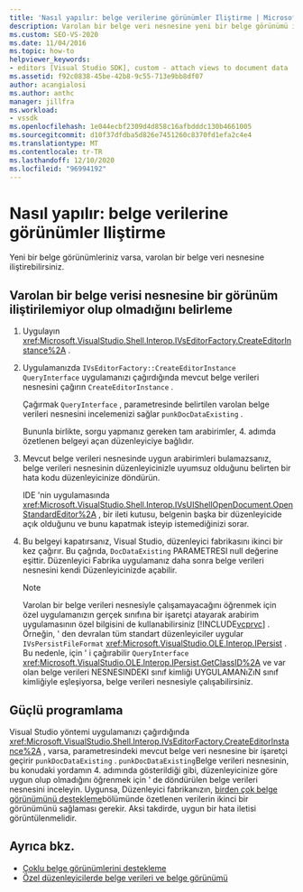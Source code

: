 ```yaml
---
title: 'Nasıl yapılır: belge verilerine görünümler Iliştirme | Microsoft Docs'
description: Varolan bir belge veri nesnesine yeni bir belge görünümü iliştirebilirsiniz. Görünümü iliştireip eklenemediğini öğrenmek için bu yordamı kullanın.
ms.custom: SEO-VS-2020
ms.date: 11/04/2016
ms.topic: how-to
helpviewer_keywords:
- editors [Visual Studio SDK], custom - attach views to document data
ms.assetid: f92c0838-45be-42b8-9c55-713e9bb8df07
author: acangialosi
ms.author: anthc
manager: jillfra
ms.workload:
- vssdk
ms.openlocfilehash: 1e044ecbf2309d4d858c16afbdddc130b4661005
ms.sourcegitcommit: d10f37dfdba5d826e7451260c8370fd1efa2c4e4
ms.translationtype: MT
ms.contentlocale: tr-TR
ms.lasthandoff: 12/10/2020
ms.locfileid: "96994192"
---
```

# <a name="how-to-attach-views-to-document-data"></a>Nasıl yapılır: belge verilerine görünümler Iliştirme
Yeni bir belge görünümleriniz varsa, varolan bir belge veri nesnesine iliştirebilirsiniz.

## <a name="to-determine-if-you-can-attach-a-view-to-an-existing-document-data-object"></a>Varolan bir belge verisi nesnesine bir görünüm iliştirilemiyor olup olmadığını belirleme

1. Uygulayın <xref:Microsoft.VisualStudio.Shell.Interop.IVsEditorFactory.CreateEditorInstance%2A> .

2. Uygulamanızda `IVsEditorFactory::CreateEditorInstance` `QueryInterface` uygulamanızı çağırdığında mevcut belge verileri nesnesini çağırın `CreateEditorInstance` .

    Çağırmak `QueryInterface` , parametresinde belirtilen varolan belge verileri nesnesini incelemenizi sağlar `punkDocDataExisting` .

    Bununla birlikte, sorgu yapmanız gereken tam arabirimler, 4. adımda özetlenen belgeyi açan düzenleyiciye bağlıdır.

3. Mevcut belge verileri nesnesinde uygun arabirimleri bulamazsanız, belge verileri nesnesinin düzenleyicinizle uyumsuz olduğunu belirten bir hata kodu düzenleyicinize döndürün.

    IDE 'nin uygulamasında <xref:Microsoft.VisualStudio.Shell.Interop.IVsUIShellOpenDocument.OpenStandardEditor%2A> , bir ileti kutusu, belgenin başka bir düzenleyicide açık olduğunu ve bunu kapatmak isteyip istemediğinizi sorar.

4. Bu belgeyi kapatırsanız, Visual Studio, düzenleyici fabrikasını ikinci bir kez çağırır. Bu çağrıda, `DocDataExisting` PARAMETRESI null değerine eşittir. Düzenleyici Fabrika uygulamanız daha sonra belge verileri nesnesini kendi Düzenleyicinizde açabilir.

   > [!NOTE]
   > Varolan bir belge verileri nesnesiyle çalışamayacağını öğrenmek için özel uygulamanızın gerçek sınıfına bir işaretçi atayarak arabirim uygulamasının özel bilgisini de kullanabilirsiniz [!INCLUDE[vcprvc](../code-quality/includes/vcprvc_md.md)] . Örneğin, ' den devralan tüm standart düzenleyiciler uygular `IVsPersistFileFormat` <xref:Microsoft.VisualStudio.OLE.Interop.IPersist> . Bu nedenle, için ' i çağırabilir `QueryInterface` <xref:Microsoft.VisualStudio.OLE.Interop.IPersist.GetClassID%2A> ve var olan belge verileri NESNESINDEKI sınıf kimliği UYGULAMANıZıN sınıf kimliğiyle eşleşiyorsa, belge verileri nesnesiyle çalışabilirsiniz.

## <a name="robust-programming"></a>Güçlü programlama
 Visual Studio yöntemi uygulamanızı çağırdığında <xref:Microsoft.VisualStudio.Shell.Interop.IVsEditorFactory.CreateEditorInstance%2A> , varsa, parametresindeki mevcut belge veri nesnesine bir işaretçi geçirir `punkDocDataExisting` . `punkDocDataExisting`Belge verileri nesnesinin, bu konudaki yordamın 4. adımında gösterildiği gibi, düzenleyicinize göre uygun olup olmadığını öğrenmek için ' de döndürülen belge verileri nesnesini inceleyin. Uygunsa, Düzenleyici fabrikanızın, [birden çok belge görünümünü destekleme](../extensibility/supporting-multiple-document-views.md)bölümünde özetlenen verilerin ikinci bir görünümünü sağlaması gerekir. Aksi takdirde, uygun bir hata iletisi görüntülenmelidir.

## <a name="see-also"></a>Ayrıca bkz.
- [Çoklu belge görünümlerini destekleme](../extensibility/supporting-multiple-document-views.md)
- [Özel düzenleyicilerde belge verileri ve belge görünümü](../extensibility/document-data-and-document-view-in-custom-editors.md)
